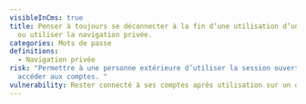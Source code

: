 ```yaml
---
visibleInCms: true
title: Penser à toujours se déconnecter à la fin d’une utilisation d’un service
  ou utiliser la navigation privée.
categories: Mots de passe
definitions:
  - Navigation privée
risk: "Permettre à une personne extérieure d’utiliser la session ouverte pour
  accéder aux comptes. "
vulnerability: Rester connecté à ses comptes après utilisation sur un ordinateur partagé.
---
```

